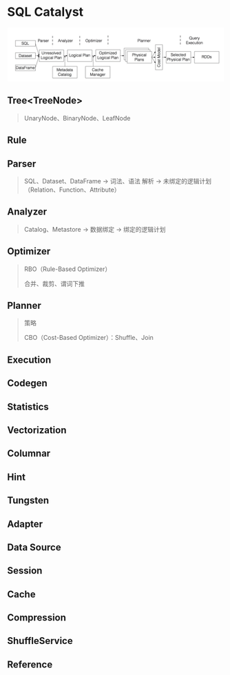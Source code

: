 # SQL Catalyst

![Catalyst](assets/images/catalyst.png)

## Tree&lt;TreeNode&gt;

> UnaryNode、BinaryNode、LeafNode

## Rule

## Parser

> SQL、Dataset、DataFrame -&gt; 词法、语法 解析 -&gt; 未绑定的逻辑计划（Relation、Function、Attribute）

## Analyzer

> Catalog、Metastore -&gt; 数据绑定 -&gt; 绑定的逻辑计划

## Optimizer

> RBO（Rule-Based Optimizer）
>
> 合并、裁剪、谓词下推

## Planner

> 策略
>
> CBO（Cost-Based Optimizer）：Shuffle、Join

## Execution

>

## Codegen

## Statistics

## Vectorization

## Columnar

## Hint

## Tungsten

## Adapter

## Data Source

## Session

## Cache

## Compression

## ShuffleService

## Reference


